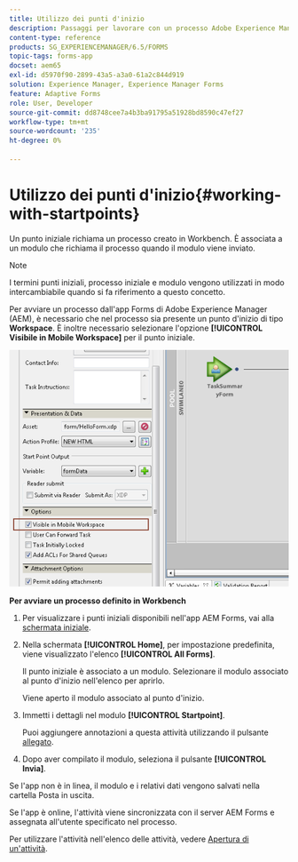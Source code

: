 ```yaml
---
title: Utilizzo dei punti d'inizio
description: Passaggi per lavorare con un processo Adobe Experience Manager Forms dal dispositivo mobile definito in Workbench.
content-type: reference
products: SG_EXPERIENCEMANAGER/6.5/FORMS
topic-tags: forms-app
docset: aem65
exl-id: d5970f90-2899-43a5-a3a0-61a2c844d919
solution: Experience Manager, Experience Manager Forms
feature: Adaptive Forms
role: User, Developer
source-git-commit: dd8748cee7a4b3ba91795a51928bd8590c47ef27
workflow-type: tm+mt
source-wordcount: '235'
ht-degree: 0%

---
```



# Utilizzo dei punti d&#39;inizio{#working-with-startpoints}

Un punto iniziale richiama un processo creato in Workbench. È associata a un modulo che richiama il processo quando il modulo viene inviato.

>[!NOTE]
>
>I termini punti iniziali, processo iniziale e modulo vengono utilizzati in modo intercambiabile quando si fa riferimento a questo concetto.

Per avviare un processo dall&#39;app Forms di Adobe Experience Manager (AEM), è necessario che nel processo sia presente un punto d&#39;inizio di tipo **Workspace**. È inoltre necessario selezionare l&#39;opzione **[!UICONTROL Visibile in Mobile Workspace]** per il punto iniziale.

![mws_startpoint_select_option](assets/mws_startpoint_select_option.png)

**Per avviare un processo definito in Workbench**

1. Per visualizzare i punti iniziali disponibili nell&#39;app AEM Forms, vai alla [schermata iniziale](../../forms/using/home-screen.md).
1. Nella schermata **[!UICONTROL Home]**, per impostazione predefinita, viene visualizzato l&#39;elenco **[!UICONTROL All Forms]**.

   Il punto iniziale è associato a un modulo. Selezionare il modulo associato al punto d&#39;inizio nell&#39;elenco per aprirlo.

   Viene aperto il modulo associato al punto d&#39;inizio.

1. Immetti i dettagli nel modulo **[!UICONTROL Startpoint]**.

   Puoi aggiungere annotazioni a questa attività utilizzando il pulsante [allegato](../../forms/using/add-attachments.md).

1. Dopo aver compilato il modulo, seleziona il pulsante **[!UICONTROL Invia]**.

Se l&#39;app non è in linea, il modulo e i relativi dati vengono salvati nella cartella Posta in uscita.

Se l&#39;app è online, l&#39;attività viene sincronizzata con il server AEM Forms e assegnata all&#39;utente specificato nel processo.

Per utilizzare l&#39;attività nell&#39;elenco delle attività, vedere [Apertura di un&#39;attività](/help/forms/using/open-task.md).
